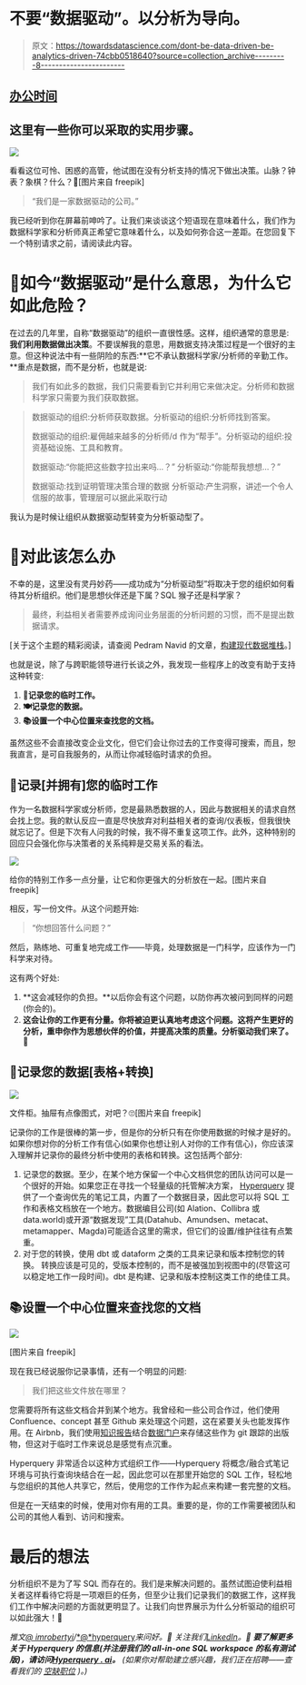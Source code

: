 # 不要“数据驱动”。以分析为导向。

> 原文：<https://towardsdatascience.com/dont-be-data-driven-be-analytics-driven-74cbb0518640?source=collection_archive---------8----------------------->

## [办公时间](https://towardsdatascience.com/tagged/office-hours)

## 这里有一些你可以采取的实用步骤。

![](img/846ba5a2ac277941f5d5eb770f286c2b.png)

看看这位可怜、困惑的高管，他试图在没有分析支持的情况下做出决策。山脉？钟表？象棋？什么？🤔[图片来自 freepik]

> “我们是一家数据驱动的公司。”

我已经听到你在屏幕前呻吟了。让我们来谈谈这个短语现在意味着什么，我们作为数据科学家和分析师真正希望它意味着什么，以及如何弥合这一差距。在您回复下一个特别请求之前，请阅读此内容。

# 😤如今“数据驱动”是什么意思，为什么它如此危险？

在过去的几年里，自称“数据驱动”的组织一直很性感。这样，组织通常的意思是:**我们利用数据做出决策**。不要误解我的意思，用数据支持决策过程是一个很好的主意。但这种说法中有一些阴险的东西:**它不承认数据科学家/分析师的辛勤工作。**重点是数据，而不是分析，也就是说:

> 我们有如此多的数据，我们只需要看到它并利用它来做决定。分析师和数据科学家只需要为我们获取数据。

> 数据驱动的组织:分析师获取数据。分析驱动的组织:分析师找到答案。
> 
> 数据驱动的组织:雇佣越来越多的分析师/d 作为“帮手”。分析驱动的组织:投资基础设施、工具和教育。
> 
> 数据驱动:“你能把这些数字拉出来吗…？”
> 分析驱动:“你能帮我想想…？”
> 
> 数据驱动:找到证明管理决策合理的数据
> 分析驱动:产生洞察，讲述一个令人信服的故事，管理层可以据此采取行动

我认为是时候让组织从数据驱动型转变为分析驱动型了。

# 🤔对此该怎么办

不幸的是，这里没有灵丹妙药——成功成为“分析驱动型”将取决于您的组织如何看待其分析组织。他们是思想伙伴还是下属？SQL 猴子还是科学家？

> 最终，利益相关者需要养成询问业务层面的分析问题的习惯，而不是提出数据请求。

[关于这个主题的精彩阅读，请查阅 Pedram Navid 的文章，[构建现代数据堆栈](https://pedram.substack.com/p/modern-data-team?r=12stp&utm_campaign=post&utm_medium=web&utm_source=twitter)。]

也就是说，除了与跨职能领导进行长谈之外，我发现一些程序上的改变有助于支持这种转变:

1.  **📝记录您的临时工作。**
2.  **🍽记录您的数据。**
3.  **📚设置一个中心位置来查找您的文档。**

虽然这些不会直接改变企业文化，但它们会让你过去的工作变得可搜索，而且，恕我直言，是可自我服务的，从而让你减轻临时请求的负担。

## 📝记录[并拥有]您的临时工作

作为一名数据科学家或分析师，您是最熟悉数据的人，因此与数据相关的请求自然会找上您。我的默认反应一直是尽快放弃对利益相关者的查询/仪表板，但我很快就忘记了。但是下次有人问我的时候，我不得不重复这项工作。此外，这种特别的回应只会强化你与决策者的关系纯粹是交易关系的看法。

![](img/7a98dcbc8f75764a59a17e5c67f07bf7.png)

给你的特别工作多一点分量，让它和你更强大的分析放在一起。[图片来自 freepik]

相反，写一份文件。从这个问题开始:

> “你想回答什么问题？”

然后，熟练地、可重复地完成工作——毕竟，处理数据是一门科学，应该作为一门科学来对待。

这有两个好处:

1.  **这会减轻你的负担。**以后你会有这个问题，以防你再次被问到同样的问题(你会的)。
2.  **这会让你的工作更有分量。你将被迫更认真地考虑这个问题。这将产生更好的分析，重申你作为思想伙伴的价值，并提高决策的质量。分析驱动我们来了。🚀**

## 🚗记录您的数据[表格+转换]

![](img/3a473ad75a528a294726fab6ee837a8f.png)

文件柜。抽屉有点像图式，对吧？🙄[图片来自 freepik]

记录你的工作是很棒的第一步，但是你的分析只有在你使用数据的时候才是好的。如果你想对你的分析工作有信心(如果你也想让别人对你的工作有信心)，你应该深入理解并记录你的最终分析中使用的表格和转换。这包括两个部分:

1.  记录您的数据。至少，在某个地方保留一个中心文档供您的团队访问可以是一个很好的开始。如果您正在寻找一个轻量级的托管解决方案， [Hyperquery](https://hyperquery.ai/?utm_source=medium&utm_medium=organic-content&utm_campaign=2021-06-07-data-driven) 提供了一个查询优先的笔记工具，内置了一个数据目录，因此您可以将 SQL 工作和表格文档放在一个地方。数据编目公司(如 Alation、Collibra 或 data.world)或开源“数据发现”工具(Datahub、Amundsen、metacat、metamapper、Magda)可能适合这里的需求，但它们的设置/维护往往有点繁重。
2.  对于您的转换，使用 dbt 或 dataform 之类的工具来记录和版本控制您的转换。
    转换应该是可见的，受版本控制的，而不是被强加到视图中的(尽管这可以稳定地工作一段时间)。dbt 是构建、记录和版本控制这类工作的绝佳工具。

## 📚设置一个中心位置来查找您的文档

![](img/30271d065574748fa9116d2cde487c73.png)

[图片来自 freepik]

现在我已经说服你记录事情，还有一个明显的问题:

> 我们把这些文件放在哪里？

您需要将所有这些文档合并到某个地方。我曾经和一些公司合作过，他们使用 Confluence、concept 甚至 Github 来处理这个问题，这在紧要关头也能发挥作用。在 Airbnb，我们使用[知识报告](https://github.com/airbnb/knowledge-repo)结合[数据门户](https://medium.com/airbnb-engineering/democratizing-data-at-airbnb-852d76c51770)来存储这些作为 git 跟踪的出版物，但这对于临时工作来说总是感觉有点沉重。

Hyperquery 非常适合以这种方式组织工作——Hyperquery 将概念/融合式笔记环境与可执行查询块结合在一起，因此您可以在那里开始您的 SQL 工作，轻松地与您组织的其他人共享它，然后，使用您的工作作为起点来构建一套完整的文档。

但是在一天结束的时候，使用对你有用的工具。重要的是，你的工作需要被团队和公司的其他人看到、访问和搜索。

# 最后的想法

分析组织不是为了写 SQL 而存在的。我们是来解决问题的。虽然试图迫使利益相关者这样看待它将是一项艰巨的任务，但至少让我们记录我们的数据工作，这样我们工作中解决问题的方面就更明显了。让我们向世界展示为什么分析驱动的组织可以如此强大！🙌

*推文*[*@ imrobertyi*](https://twitter.com/imrobertyi)*/*[*@*hyperquery](http://twitter.com/hyperquery)*来问好。👋
关注我们*[*LinkedIn*](https://www.linkedin.com/company/hyperquery/)*。🙂* ***要了解更多关于 Hyperquery 的信息(并注册我们的 all-in-one SQL workspace 的私有测试版)，请访问***[***Hyperquery . ai***](https://hyperquery.ai/?utm_source=medium&utm_medium=organic-content&utm_campaign=2021-06-07-data-driven)***。*** *(如果你对帮助建立感兴趣，我们正在招聘——查看我们的* [*空缺职位*](https://www.notion.so/Careers-at-Dataframe-3e861dab875443269ee612e9159c2071) *)。)*